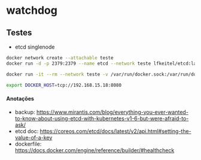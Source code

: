 # watchdog

## Testes
- etcd singlenode
```bash
docker network create --attachable teste
docker run -d -p 2379:2379 --name etcd --network teste lfkeitel/etcd:latest

docker run -it --rm --network teste -v /var/run/docker.sock:/var/run/docker.sock fxtec/watchdog-genesis

export DOCKER_HOST=tcp://192.168.15.18:8080

```

#### Anotações
- backup: https://www.mirantis.com/blog/everything-you-ever-wanted-to-know-about-using-etcd-with-kubernetes-v1-6-but-were-afraid-to-ask/
- etcd doc: https://coreos.com/etcd/docs/latest/v2/api.html#setting-the-value-of-a-key
- dockerfile: https://docs.docker.com/engine/reference/builder/#healthcheck
